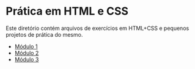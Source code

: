# Prática em HTML e CSS
 Este diretório contém arquivos de exercícios em HTML+CSS e pequenos projetos de prática do mesmo.
 
<ul>
    <li>
    <a href="https://sbarbosadiego.github.io/pratica-html-css/modulo-01/index.html">Módulo 1</a>
    </li>
    <li>
    <a href="https://sbarbosadiego.github.io/pratica-html-css/modulo-02/index.html">Módulo 2</a>
    </li>
    <li>
    <a href="https://sbarbosadiego.github.io/pratica-html-css/modulo-03/index.html">Módulo 3</a>
    </li>
</ul>